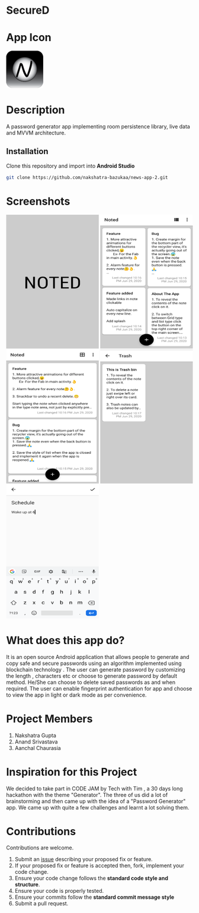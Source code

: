 # SecureD

# App Icon
<img src="https://github.com/nakshatra-bazukaa/Noted/blob/master/Noted%20icons/0.75x/Asset%204ldpi.png" height="100" width="100">

# Description
A password generator app implementing room persistence library, live data and MVVM architecture.
## Installation
Clone this repository and import into **Android Studio**
```bash
git clone https://github.com/nakshatra-bazukaa/news-app-2.git
```

# Screenshots

<img src="https://github.com/nakshatra-bazukaa/Noted/blob/master/SS/Screenshot_20200629-221403%7E2.png" height="360" width="250">
<img src="https://github.com/nakshatra-bazukaa/Noted/blob/master/SS/Screenshot_20200629-221702%7E2.png" height="360" width="250">
<img src="https://github.com/nakshatra-bazukaa/Noted/blob/master/SS/Screenshot_20200629-221706%7E2.png" height="360" width="250">
<img src="https://github.com/nakshatra-bazukaa/Noted/blob/master/SS/Screenshot_20200629-221733%7E2.png" height="360" width="250">
<img src="https://github.com/nakshatra-bazukaa/Noted/blob/master/SS/Screenshot_20200629-221810%7E2.png" height="360" width="250">

# What does this app do?
It is an open source Android application that allows people to generate and copy safe and secure passwords using an algorithm implemented using blockchain technology . The user can generate password by customizing the length , characters etc or choose to generate password by default method. He/She can choose to delete saved passwords as and when required. The user can enable fingerprint authentication for app and choose to view the app in light or dark mode as per convenience.

# Project Members
1. Nakshatra Gupta 
2. Anand Srivastava
3. Aanchal Chaurasia

# Inspiration for this Project
We decided to take part in CODE JAM by Tech with Tim , a 30 days long hackathon with the theme "Generator". The three of us did a lot of brainstorming and then came up with the 
idea of a "Password Generator" app. We came up with quite a few challenges and learnt a lot solving them. 

# Contributions
Contributions are welcome.
1. Submit an [issue](https://github.com/nakshatra-bazukaa/Noted/issues) describing your proposed fix or feature.
2. If your proposed fix or feature is accepted then, fork, implement your code change.
3. Ensure your code change follows the **standard code style and structure**.
4. Ensure your code is properly tested.
5. Ensure your commits follow the **standard commit message style**
6. Submit a pull request.
